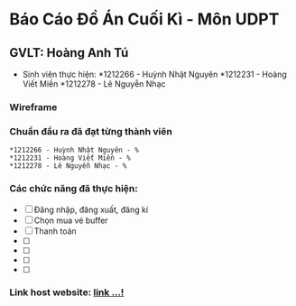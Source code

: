 # Báo Cáo Đồ Án Cuối Kì - Môn UDPT
## GVLT: Hoàng Anh Tú

* Sinh viên thực hiện:
	*1212266 - Huỳnh Nhật Nguyên
	*1212231 - Hoàng Viết Miền
	*1212278 - Lê Nguyễn Nhạc
	
### Wireframe

### Chuẩn đầu ra đã đạt từng thành viên
	*1212266 - Huỳnh Nhật Nguyên - %
	*1212231 - Hoàng Viết Miền - %
	*1212278 - Lê Nguyễn Nhạc - %

### Các chức năng đã thực hiện:
- [ ] Đăng nhập, đăng xuất, đăng kí
- [ ] Chọn mua vé buffer
- [ ] Thanh toán
- [ ] 
- [ ] 
- [ ] 
- [ ]

### Link host website: [link ...!](http://google.com)
